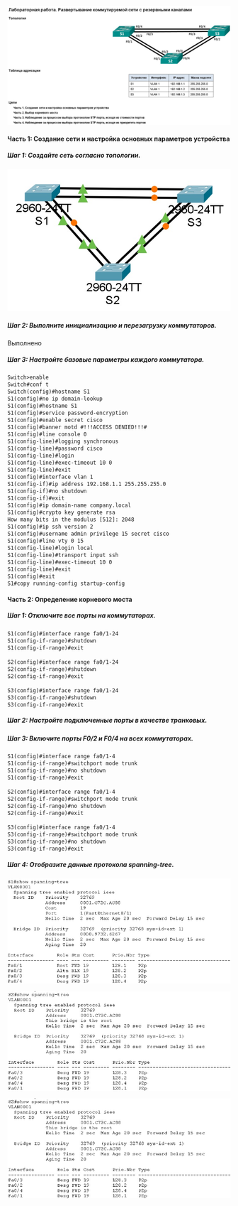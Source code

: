 ![](https://github.com/Adminkzn/Otus-Network-Engineer/blob/main/img/lab%207-1.jpg?raw=true)
#### Часть 1:	Создание сети и настройка основных параметров устройства
##### Шаг 1:	Создайте сеть согласно топологии.
![](https://github.com/Adminkzn/Otus-Network-Engineer/blob/main/img/lab%207-2.jpg?raw=true)
##### Шаг 2:	Выполните инициализацию и перезагрузку коммутаторов.
Выполнено
##### Шаг 3:	Настройте базовые параметры каждого коммутатора.
    Switch>enable 
    Switch#conf t
    Switch(config)#hostname S1
    S1(config)#no ip domain-lookup 
    S1(config)#hostname S1
    S1(config)#service password-encryption 
    S1(config)#enable secret cisco
    S1(config)#banner motd #!!!ACCESS DENIED!!!#
    S1(config)#line console 0
    S1(config-line)#logging synchronous 
    S1(config-line)#password cisco
    S1(config-line)#login 
    S1(config-line)#exec-timeout 10 0
    S1(config-line)#exit
    S1(config)#interface vlan 1
    S1(config-if)#ip address 192.168.1.1 255.255.255.0
    S1(config-if)#no shutdown 
    S1(config-if)#exit
    S1(config)#ip domain-name company.local
    S1(config)#crypto key generate rsa
    How many bits in the modulus [512]: 2048
    S1(config)#ip ssh version 2
    S1(config)#username admin privilege 15 secret cisco
    S1(config)#line vty 0 15
    S1(config-line)#login local 
    S1(config-line)#transport input ssh 
    S1(config-line)#exec-timeout 10 0
    S1(config-line)#exit
    S1(config)#exit
    S1#copy running-config startup-config 
	

#### Часть 2:	Определение корневого моста
##### Шаг 1:	Отключите все порты на коммутаторах.
    S1(config)#interface range fa0/1-24
    S1(config-if-range)#shutdown
    S1(config-if-range)#exit
    
    S2(config)#interface range fa0/1-24  
    S2(config-if-range)#shutdown
    S2(config-if-range)#exit
    
    S3(config)#interface range fa0/1-24
    S3(config-if-range)#shutdown
    S3(config-if-range)#exit
##### Шаг 2:	Настройте подключенные порты в качестве транковых. 
##### Шаг 3:	Включите порты F0/2 и F0/4 на всех коммутаторах.
    S1(config)#interface range fa0/1-4
    S1(config-if-range)#switchport mode trunk
    S1(config-if-range)#no shutdown
    S1(config-if-range)#exit
    
    S2(config)#interface range fa0/1-4
    S2(config-if-range)#switchport mode trunk
    S2(config-if-range)#no shutdown
    S2(config-if-range)#exit
    
    S3(config)#interface range fa0/1-4
    S3(config-if-range)#switchport mode trunk
    S3(config-if-range)#no shutdown
    S3(config-if-range)#exit
##### Шаг 4:	Отобразите данные протокола spanning-tree.


![](https://github.com/Adminkzn/Otus-Network-Engineer/blob/main/img/lab%207-3.jpg?raw=true)


![](https://github.com/Adminkzn/Otus-Network-Engineer/blob/main/img/lab%207-6.jpg?raw=true)


![](https://github.com/Adminkzn/Otus-Network-Engineer/blob/main/img/lab%207-5.jpg?raw=true)

    
